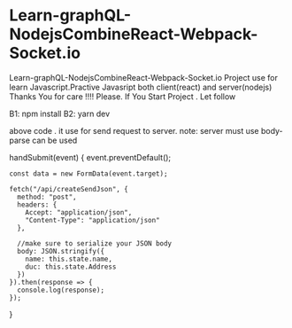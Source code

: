 # Learn-graphQL-NodejsCombineReact-Webpack-Socket.io

Learn-graphQL-NodejsCombineReact-Webpack-Socket.io
Project use for learn Javascript.Practive Javasript both client(react) and server(nodejs)
Thanks You for care !!!!
Please. If You Start Project . Let follow 

B1: npm install
B2: yarn dev


above code . it use for send request to server.
note: server must use body-parse can be used

handSubmit(event) {
    event.preventDefault();

    const data = new FormData(event.target);
   
    fetch("/api/createSendJson", {
      method: "post",
      headers: {
        Accept: "application/json",
        "Content-Type": "application/json"
      },

      //make sure to serialize your JSON body
      body: JSON.stringify({
        name: this.state.name,
        duc: this.state.Address
      })
    }).then(response => {
      console.log(response);
    });
  }
